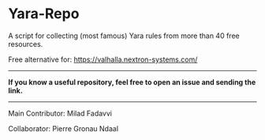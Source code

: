 # Yara-Repo
A script for collecting (most famous) Yara rules from more than 40 free resources.

Free alternative for: https://valhalla.nextron-systems.com/

-------------------------------------

**If you know a useful repository, feel free to open an issue and sending the link.**

-------------------------------------

Main Contributor: Milad Fadavvi


Collaborator: Pierre Gronau Ndaal

